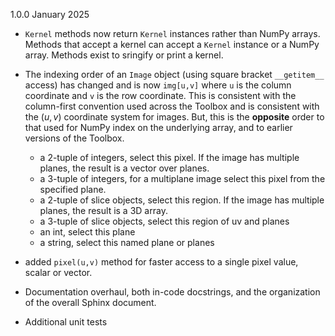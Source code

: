 
1.0.0 January 2025

* `Kernel` methods now return `Kernel` instances rather than NumPy arrays. Methods that
accept a kernel can accept a `Kernel` instance or a NumPy array.  Methods exist to 
sringify or print a kernel.

* The indexing order of an `Image` object (using square bracket `__getitem__` access) has
  changed and is now `img[u,v]` where `u` is the column coordinate and `v` is the row
  coordinate.  This is consistent with the column-first convention used across the
  Toolbox and is consistent with the $(u,v)$ coordinate system for images. But, this
  is the __opposite__ order to that used for NumPy index on the underlying array, and
  to earlier versions of the Toolbox. 

    - a 2-tuple of integers, select this pixel.  If the image has multiple planes, the
      result is a vector over planes.
    - a 3-tuple of integers, for a multiplane image select this pixel from the specified
      plane.
    - a 2-tuple of slice objects, select this region. If the image has multiple planes,
      the result is a 3D array.
    - a 3-tuple of slice objects, select this region of uv and planes
    - an int, select this plane
    - a string, select this named plane or planes

* added `pixel(u,v)` method for faster access to a single pixel value, scalar or vector.

* Documentation overhaul, both in-code docstrings, and the organization of the overall Sphinx document.

* Additional unit tests
